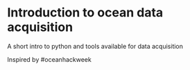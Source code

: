 # Introduction to ocean data acquisition

A short intro to python and tools available for data acquisition

Inspired by #oceanhackweek
